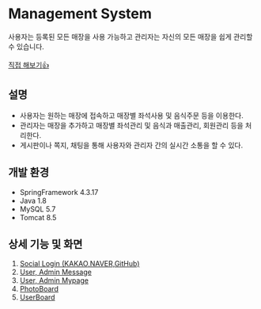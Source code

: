 # Management System
사용자는 등록된 모든 매장을 사용 가능하고 관리자는 자신의 모든 매장을 쉽게 관리할 수 있습니다.
<br>
<br>
<a href="http://54.180.121.165/MS">직접 해보기:+1:</a>
<h2>설명</h2>
  
  - 사용자는 원하는 매장에 접속하고 매장별 좌석사용 및 음식주문 등을 이용한다.</li>
  - 관리자는 매장을 추가하고 매장별 좌석관리 및 음식과 매출관리, 회원관리 등을 처리한다.</li>
  - 게시판이나 쪽지, 채팅을 통해 사용자와 관리자 간의 실시간 소통을 할 수 있다. </li>

<h2>개발 환경</h2>

  - SpringFramework 4.3.17
  - Java 1.8
  - MySQL 5.7
  - Tomcat 8.5

<h2>상세 기능 및 화면</h2>
  
  1. <a href="https://github.com/shin1217/MS/blob/master/README/Social_Login.md">Social Login (KAKAO,NAVER,GitHub)</a>
  2. <a href="https://github.com/shin1217/MS/blob/master/README/Message.md">User, Admin Message</a>
  3. <a href="https://github.com/shin1217/MS/blob/master/README/Mypage.md">User, Admin Mypage</a>
  4. <a href="https://github.com/shin1217/MS/blob/master/README/PhotoBoard.md">PhotoBoard</a>
  5. <a href="https://github.com/shin1217/MS/blob/master/README/UserBoard.md">UserBoard</a>
  
  
  
 
